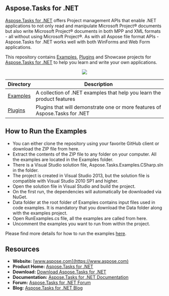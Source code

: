 ﻿## Aspose.Tasks for .NET

[Aspose.Tasks for .NET](https://products.aspose.com/tasks/net) offers Project management APIs that enable .NET applications to not only read and manipulate Microsoft Project® documents but also write Microsoft Project® documents in both MPP and XML formats - all without using Microsoft Project®. As with all Aspose file format APIs - Aspose.Tasks for .NET works well with both WinForms and Web Form applications.

This repository contains [Examples](Examples), [Plugins](Plugins) and Showcase projects for [Aspose.Tasks for .NET](https://www.aspose.com/products/tasks/net) to help you learn and write your own applications.

<p align="center">

  <a title="Download complete Aspose.Tasks for .NET source code" href="https://github.com/aspose-tasks/Aspose.Tasks-for-.NET/archive/master.zip">
	<img src="https://raw.github.com/AsposeExamples/java-examples-dashboard/master/images/downloadZip-Button-Large.png" />
  </a>
</p>

Directory | Description
--------- | -----------
[Examples](Examples)  | A collection of .NET examples that help you learn the product features
[Plugins](Plugins)  | Plugins that will demonstrate one or more features of Aspose.Tasks for .NET

## How to Run the Examples
<ul>
	<li>You can either clone the repository using your favorite GitHub client or download the ZIP file from here.</li>
	<li>Extract the contents of the ZIP file to any folder on your computer. All the examples are located in the Examples folder.</li>
	<li>There is a Visual Studio solution file, Aspose.Tasks.Examples.CSharp.sln in the folder.</li>
	<li>The project is created in Visual Studio 2013, but the solution file is compatible with Visual Studio 2010 SP1 and higher.</li>
	<li>Open the solution file in Visual Studio and build the project.</li>
	<li>On the first run, the dependencies will automatically be downloaded via NuGet.</li>
	<li>Data folder at the root folder of Examples contains input files used in code examples. It is mandatory that you download the Data folder along with the examples project.</li>
	<li>Open RunExamples.cs file, all the examples are called from here.</li>
	<li>Uncomment the examples you want to run from within the project.</li>
</ul>
<p>
	Please find more details for how to run the examples <a href="https://docs.aspose.com/display/tasksnet/How+to+Run+the+Examples">here</a>.
</p>

## Resources

+ **Website:** [www.aspose.com](https://www.aspose.com)
+ **Product Home:** [Aspose.Tasks for .NET](https://products.aspose.com/tasks/net)
+ **Download:** [Download Aspose.Tasks for .NET](https://www.nuget.org/packages/Aspose.Tasks/)
+ **Documentation:** [Aspose.Tasks for .NET Documentation](https://docs.aspose.com/display/tasksnet/Home)
+ **Forum:** [Aspose.Tasks for .NET Forum](https://forum.aspose.com/c/tasks)
+ **Blog:** [Aspose.Tasks for .NET Blog](https://blog.aspose.com/category/aspose-products/aspose-tasks-product-family/)


